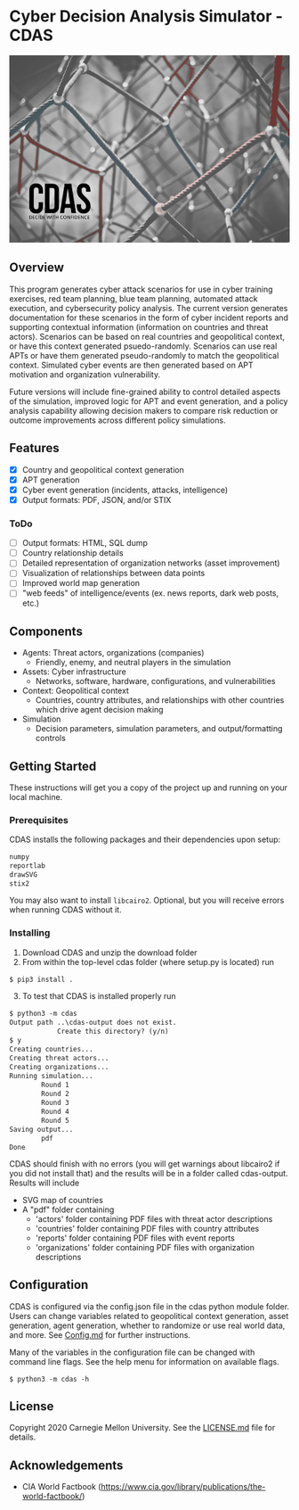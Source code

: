 # Cyber Decision Analysis Simulator - CDAS

![CDAS Logo](cdas/assets/CDAS.png)

## Overview

This program generates cyber attack scenarios for use in cyber training exercises, red team planning, blue team planning, automated attack execution, and cybersecurity policy analysis. The current version generates documentation for these scenarios in the form of cyber incident reports and supporting contextual information (information on countries and threat actors). Scenarios can be based on real countries and geopolitical context, or have this context generated psuedo-randomly. Scenarios can use real APTs or have them generated pseudo-randomly to match the geopolitical context. Simulated cyber events are then generated based on APT motivation and organization vulnerability.

Future versions will include fine-grained ability to control detailed aspects of the simulation, improved logic for APT and event generation, and a policy analysis capability allowing decision makers to compare risk reduction or outcome improvements across different policy simulations.

## Features

- [x] Country and geopolitical context generation
- [x] APT generation
- [x] Cyber event generation (incidents, attacks, intelligence)
- [x] Output formats: PDF, JSON, and/or STIX

### ToDo
- [ ] Output formats: HTML, SQL dump
- [ ] Country relationship details
- [ ] Detailed representation of organization networks (asset improvement)
- [ ] Visualization of relationships between data points
- [ ] Improved world map generation
- [ ] "web feeds" of intelligence/events (ex. news reports, dark web posts, etc.)

## Components

- Agents: Threat actors, organizations (companies)
    - Friendly, enemy, and neutral players in the simulation
- Assets: Cyber infrastructure
    - Networks, software, hardware, configurations, and vulnerabilities
- Context: Geopolitical context
    - Countries, country attributes, and relationships with other countries which drive agent decision making
- Simulation
    - Decision parameters, simulation parameters, and output/formatting controls

## Getting Started

These instructions will get you a copy of the project up and running on your local machine.

### Prerequisites

CDAS installs the following packages and their dependencies upon setup:

```
numpy
reportlab
drawSVG
stix2
```

You may also want to install ```libcairo2```. Optional, but you will receive errors when running CDAS without it.

### Installing

1. Download CDAS and unzip the download folder
2. From within the top-level cdas folder (where setup.py is located) run

```
$ pip3 install .
```

3. To test that CDAS is installed properly run

```
$ python3 -m cdas
Output path ..\cdas-output does not exist.
            Create this directory? (y/n)
$ y
Creating countries...
Creating threat actors...
Creating organizations...
Running simulation...
        Round 1
        Round 2
        Round 3
        Round 4
        Round 5
Saving output...
        pdf
Done
```

CDAS should finish with no errors (you will get warnings about libcairo2 if you did not install that) and the results will be in a folder called cdas-output. Results will include
- SVG map of countries
- A "pdf" folder containing
    - 'actors' folder containing PDF files with threat actor descriptions
    - 'countries' folder containing PDF files with country attributes
    - 'reports' folder containing PDF files with event reports
    - 'organizations' folder containing PDF files with organization descriptions

## Configuration

CDAS is configured via the config.json file in the cdas python module folder. Users can change variables related to geopolitical context generation, asset generation, agent generation, whether to randomize or use real world data, and more. See [Config.md](Config.md) for further instructions.

Many of the variables in the configuration file can be changed with command line flags. See the help menu for information on available flags.

```
$ python3 -m cdas -h
```

## License

Copyright 2020 Carnegie Mellon University. See the [LICENSE.md](LICENSE.md) file for details.

## Acknowledgements

* CIA World Factbook (https://www.cia.gov/library/publications/the-world-factbook/)